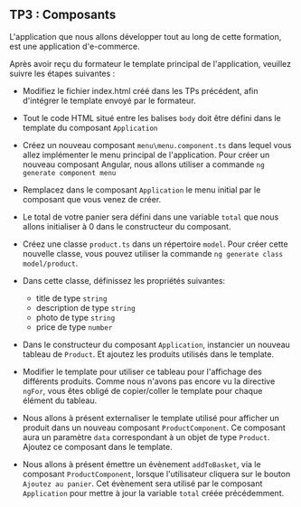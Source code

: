 ## TP3 : Composants

L'application que nous allons développer tout au long de cette formation, est une application d'e-commerce.

Après avoir reçu du formateur le template principal de l'application, veuillez suivre les étapes suivantes :

- Modifiez le fichier index.html créé dans les TPs précédent, afin d'intégrer le template envoyé par le formateur.

- Tout le code HTML situé entre les balises `body` doit être défini dans le template du composant `Application`

- Créez un nouveau composant `menu\menu.component.ts` dans lequel vous allez implémenter le menu principal de l'application. Pour créer un nouveau composant Angular, nous allons utiliser a commande `ng generate component menu`

- Remplacez dans le composant `Application` le menu initial par le composant que vous venez de créer.

- Le total de votre panier sera défini dans une variable `total` que nous allons initialiser à 0 dans le constructeur du composant.

- Créez une classe `product.ts` dans un répertoire `model`. Pour créer cette nouvelle classe, vous pouvez utiliser la commande `ng generate class model/product`. 

- Dans cette classe, définissez les propriétés suivantes:
	- title de type `string`
	- description de type `string`
	- photo de type `string`
	- price de type `number`

- Dans le constructeur du composant `Application`, instancier un nouveau tableau de `Product`. Et ajoutez les produits utilisés dans le template.

- Modifier le template pour utiliser ce tableau pour l'affichage des différents produits. Comme nous n'avons pas encore vu la directive `ngFor`, vous êtes obligé de copier/coller le template pour chaque élément du tableau.

- Nous allons à présent externaliser le template utilisé pour afficher un produit dans un nouveau composant `ProductComponent`. Ce composant aura un paramètre `data` correspondant à un objet de type `Product`. Ajoutez ce composant dans le template.

- Nous allons à présent émettre un évènement `addToBasket`, via le composant `ProductComponent`, lorsque l'utilisateur cliquera sur le bouton `Ajoutez au panier`. Cet évènement sera utilisé par le composant `Application` pour mettre à jour la variable `total` créée précédemment.
